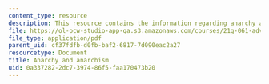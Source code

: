 ```yaml
---
content_type: resource
description: This resource contains the information regarding anarchy and anarchism.
file: https://ol-ocw-studio-app-qa.s3.amazonaws.com/courses/21g-061-advanced-topics-plotting-terror-in-european-culture-spring-2004/0a3372822dc7397486f5faa170473b20_MIT21G_061S04_fleming.pdf
file_type: application/pdf
parent_uid: cf37fdfb-d0fb-baf2-6817-7d090eac2a27
resourcetype: Document
title: Anarchy and anarchism
uid: 0a337282-2dc7-3974-86f5-faa170473b20
---
```

